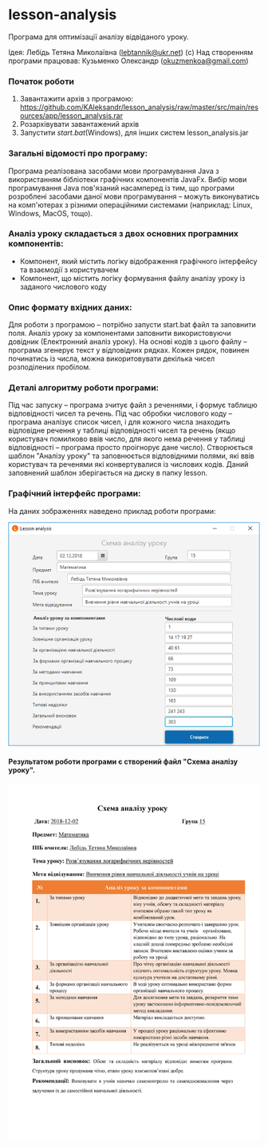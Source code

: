 # lesson-analysis
Програма для оптимізації аналізу відвіданого уроку.

Ідея: Лебідь Тетяна Миколаївна (lebtannik@ukr.net)
(c) Над створенням програми працював: Кузьменко Олександр (okuzmenkoa@gmail.com)

### Початок роботи ###
1. Завантажити архів з програмою: https://github.com/KAleksandr/lesson_analysis/raw/master/src/main/resources/app/lesson_analysis.rar
2. Розархівувати завантажений архів
3. Запустити *start.bat*(Windows), для інших систем lesson_analysis.jar

### Загальні відомості про програму: ###
Програма реалізована засобами мови програмування Java з використанням бібліотеки графічних компонентів JavaFx. Вибір мови програмування Java пов'язаний насамперед із тим, що програми розроблені засобами даної мови програмування – можуть виконуватись на комп'ютерах з різними операційними системами (наприклад: Linux, Windows, MacOS, тощо).

### Аналіз уроку складається з двох основних програмних компонентів: ###
- Компонент, який містить логіку відображення графічного інтерфейсу та взаємодії з користувачем
- Компонент, що містить логіку формування файлу аналізу уроку із заданого числового коду

### Опис формату вхідних даних: ###
Для роботи з програмою – потрібно запусти start.bat файл та заповнити поля. Аналіз уроку за компонентами заповнити використовуючи довідник (Електронний аналіз уроку). На основі кодів з цього файлу – програма згенерує текст у відповідних рядках. Кожен рядок, повинен починатись із числа, можна викоритовувати декілька чисел розподілених пробілом. 

### Деталі алгоритму роботи програми: ###
Під час запуску – програма зчитує файл з реченнями, і формує таблицю відповідності чисел та речень. Під час обробки числового коду – програма аналізує список чисел, і для кожного числа знаходить відповідне речення у таблиці відповідності чисел та речень (якщо користувач помилково ввів число, для якого нема речення у таблиці відповідності – програма просто проігнорує дане число). Створюється шаблон "Аналізу уроку" та заповнюється відповідними полями, які ввів користувач та реченями які конвертувалися із числових кодів. Даний заповнений шаблон зберігається на диску в папку lesson.


### Графічний інтерфейс програми: ###
На даних зображеннях наведено приклад роботи програми:

![Screenshot](https://raw.githubusercontent.com/KAleksandr/lesson_analysis/master/src/main/resources/images/lesson_analysis.png)

#### Результатом роботи програми є створений файл "Схема аналізу уроку".

![Screenshot](https://raw.githubusercontent.com/KAleksandr/lesson_analysis/master/src/main/resources/images/analysisLesson.jpg)

